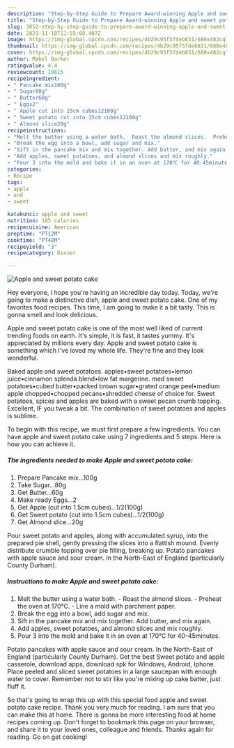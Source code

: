 ```yaml
---
description: "Step-by-Step Guide to Prepare Award-winning Apple and sweet potato cake"
title: "Step-by-Step Guide to Prepare Award-winning Apple and sweet potato cake"
slug: 3052-step-by-step-guide-to-prepare-award-winning-apple-and-sweet-potato-cake
date: 2021-11-18T11:55:08.407Z
image: https://img-global.cpcdn.com/recipes/4b29c95f5fdeb831/680x482cq70/apple-and-sweet-potato-cake-recipe-main-photo.jpg
thumbnail: https://img-global.cpcdn.com/recipes/4b29c95f5fdeb831/680x482cq70/apple-and-sweet-potato-cake-recipe-main-photo.jpg
cover: https://img-global.cpcdn.com/recipes/4b29c95f5fdeb831/680x482cq70/apple-and-sweet-potato-cake-recipe-main-photo.jpg
author: Mabel Barker
ratingvalue: 4.4
reviewcount: 19615
recipeingredient:
- " Pancake mix100g"
- " Sugar80g"
- " Butter60g"
- " Eggs2"
- " Apple cut into 15cm cubes12100g"
- " Sweet potato cut into 15cm cubes12100g"
- " Almond slice20g"
recipeinstructions:
- "Melt the butter using a water bath.  Roast the almond slices.  Preheat the oven at 170℃. Line a mold with parchment paper."
- "Break the egg into a bowl, add sugar and mix."
- "Sift in the pancake mix and mix together. Add butter, and mix again."
- "Add apples, sweet potatoes, and almond slices and mix roughly."
- "Pour 3 into the mold and bake it in an oven at 170℃ for 40-45minutes."
categories:
- Recipe
tags:
- apple
- and
- sweet

katakunci: apple and sweet 
nutrition: 185 calories
recipecuisine: American
preptime: "PT12M"
cooktime: "PT48M"
recipeyield: "3"
recipecategory: Dinner

---
```



![Apple and sweet potato cake](https://img-global.cpcdn.com/recipes/4b29c95f5fdeb831/680x482cq70/apple-and-sweet-potato-cake-recipe-main-photo.jpg)

Hey everyone, I hope you're having an incredible day today. Today, we're going to make a distinctive dish, apple and sweet potato cake. One of my favorites food recipes. This time, I am going to make it a bit tasty. This is gonna smell and look delicious.

Apple and sweet potato cake is one of the most well liked of current trending foods on earth. It's simple, it is fast, it tastes yummy. It's appreciated by millions every day. Apple and sweet potato cake is something which I've loved my whole life. They're fine and they look wonderful.

Baked apple and sweet potatoes. apples•sweet potatoes•lemon juice•cinnamon splenda blend•low fat margerine. med sweet potatoes•cubed butter•packed brown sugar•grated orange peel•medium apple chopped•chopped pecans•shredded cheese of choice for. Sweet potatoes, spices and apples are baked with a sweet pecan crumb topping. Excellent, IF you tweak a bit. The combination of sweet potatoes and apples is sublime.


To begin with this recipe, we must first prepare a few ingredients. You can have apple and sweet potato cake using 7 ingredients and 5 steps. Here is how you can achieve it.

<!--inarticleads1-->

##### The ingredients needed to make Apple and sweet potato cake:

1. Prepare  Pancake mix...100g
1. Take  Sugar...80g
1. Get  Butter...60g
1. Make ready  Eggs...2
1. Get  Apple (cut into 1.5cm cubes)...1/2(100g)
1. Get  Sweet potato (cut into 1.5cm cubes)...1/2(100g)
1. Get  Almond slice...20g


Pour sweet potato and apples, along with accumulated syrup, into the prepared pie shell, gently pressing the slices into a flattish mound. Evenly distribute crumble topping over pie filling, breaking up. Potato pancakes with apple sauce and sour cream. In the North-East of England (particularly County Durham). 

<!--inarticleads2-->

##### Instructions to make Apple and sweet potato cake:

1. Melt the butter using a water bath.  - Roast the almond slices.  - Preheat the oven at 170℃. - Line a mold with parchment paper.
1. Break the egg into a bowl, add sugar and mix.
1. Sift in the pancake mix and mix together. Add butter, and mix again.
1. Add apples, sweet potatoes, and almond slices and mix roughly.
1. Pour 3 into the mold and bake it in an oven at 170℃ for 40-45minutes.


Potato pancakes with apple sauce and sour cream. In the North-East of England (particularly County Durham). Get the best Sweet potato and apple casserole, download apps, download spk for Windows, Android, Iphone. Place peeled and sliced sweet potatoes in a large saucepan with enough water to cover. Remember not to stir like you&#39;re mixing up cake batter, just fluff it. 

So that's going to wrap this up with this special food apple and sweet potato cake recipe. Thank you very much for reading. I am sure that you can make this at home. There is gonna be more interesting food at home recipes coming up. Don't forget to bookmark this page on your browser, and share it to your loved ones, colleague and friends. Thanks again for reading. Go on get cooking!
